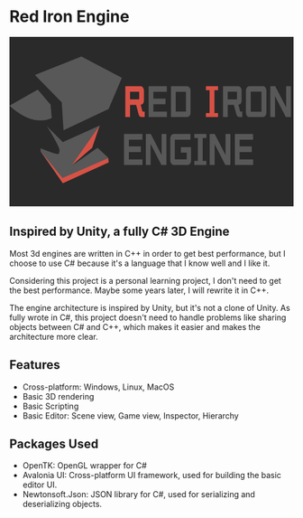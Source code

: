 # Red Iron Engine

<img alt="RIEngine-Logo.png" height="300" src="Doc/RIEngine-Logo.png" width="700"/>

## Inspired by Unity, a fully C# 3D Engine
Most 3d engines are written in C++ in order to get best performance,
but I choose to use C# because it's a language that I know well and I like it.

Considering this project is a personal learning project, I don't need to get the best performance.
Maybe some years later, I will rewrite it in C++.

The engine architecture is inspired by Unity, but it's not a clone of Unity. As fully wrote
in C#, this project doesn't need to handle problems like sharing objects between C# and C++,
which makes it easier and makes the architecture more clear.

## Features
- Cross-platform: Windows, Linux, MacOS
- Basic 3D rendering
- Basic Scripting
- Basic Editor: Scene view, Game view, Inspector, Hierarchy

## Packages Used
- OpenTK: OpenGL wrapper for C#
- Avalonia UI: Cross-platform UI framework, used for building the basic editor UI.
- Newtonsoft.Json: JSON library for C#, used for serializing and deserializing objects.